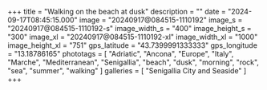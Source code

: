 +++
title = "Walking on the beach at dusk"
description = ""
date = "2024-09-17T08:45:15.000"
image = "20240917@084515-1110192"
image_s = "20240917@084515-1110192-s"
image_width_s = "400"
image_height_s = "300"
image_xl = "20240917@084515-1110192-xl"
image_width_xl = "1000"
image_height_xl = "751"
gps_latitude = "43.7399991333333"
gps_longitude = "13.18786165"
phototags = [ "Adriatic", "Ancona", "Europe", "Italy", "Marche", "Mediterranean", "Senigallia", "beach", "dusk", "morning", "rock", "sea", "summer", "walking" ]
galleries = [ "Senigallia City and Seaside" ]
+++
